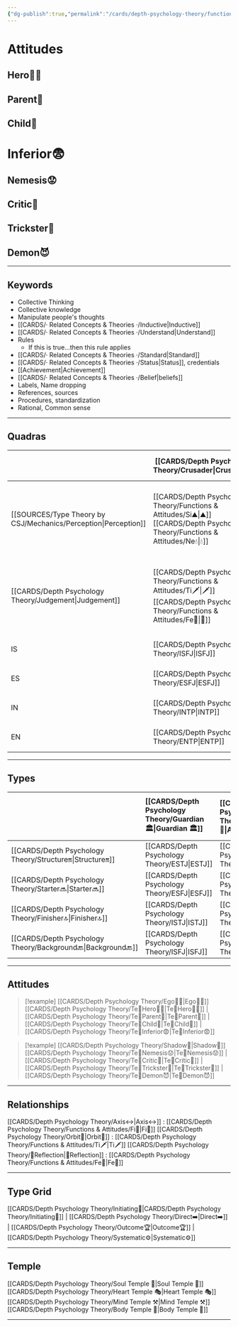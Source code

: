 ```yaml
---
{"dg-publish":true,"permalink":"/cards/depth-psychology-theory/functions-and-attitudes/te/","created":"2022-12-27T21:20:33.776+01:00","updated":"2023-04-25T19:17:02.891+02:00"}
---
```


# Attitudes 

## Hero🦸‍♂️ 
## Parent🤨 
## Child👼 
# Inferior😨
## Nemesis😟
## Critic🤔
## Trickster🤡
## Demon😈 

--- 
## Keywords
- Collective Thinking
- Collective knowledge
- Manipulate people's thoughts 
- [[CARDS/· Related Concepts & Theories ·/Inductive\|Inductive]]
- [[CARDS/· Related Concepts & Theories ·/Understand\|Understand]]
- Rules
	- If this is true...then this rule applies 
- [[CARDS/· Related Concepts & Theories ·/Standard\|Standard]]
- [[CARDS/· Related Concepts & Theories ·/Status\|Status]], credentials
- [[Achievement\|Achievement]]
- [[CARDS/· Related Concepts & Theories ·/Belief\|beliefs]]
- Labels, Name dropping
- References, sources 
- Procedures, standardization
- Rational, Common sense

---

## Quadras

| | [[CARDS/Depth Psychology Theory/Crusader\|Crusader]]  | [[CARDS/Depth Psychology Theory/Templar\|Templar]]        | ==[[CARDS/Depth Psychology Theory/Wayfarer\|Wayfarer]]== | ==[[CARDS/Depth Psychology Theory/Philosopher\|Philosopher]]== |
| --- | ------------------------------------------------- | ------------------ | ------------ | --------------- |
| [[SOURCES/Type Theory by CSJ/Mechanics/Perception\|Perception]] | [[CARDS/Depth Psychology Theory/Functions & Attitudes/Si⛰️\|⛰️]] [[CARDS/Depth Psychology Theory/Functions & Attitudes/Ne💧\|💧]] | [[CARDS/Depth Psychology Theory/Functions & Attitudes/Ni🔥\|🔥]][[CARDS/Depth Psychology Theory/Functions & Attitudes/Se🌪️\|🌪️]] | [[CARDS/Depth Psychology Theory/Functions & Attitudes/Ni🔥\|🔥]][[CARDS/Depth Psychology Theory/Functions & Attitudes/Se🌪️\|🌪️]]     | [[CARDS/Depth Psychology Theory/Functions & Attitudes/Si⛰️\|⛰️]] [[CARDS/Depth Psychology Theory/Functions & Attitudes/Ne💧\|💧]]      |
| [[CARDS/Depth Psychology Theory/Judgement\|Judgement]] | [[CARDS/Depth Psychology Theory/Functions & Attitudes/Ti🗡️\|🗡️]][[CARDS/Depth Psychology Theory/Functions & Attitudes/Fe💉\|💉]]       |        [[CARDS/Depth Psychology Theory/Functions & Attitudes/Ti🗡️\|🗡️]][[CARDS/Depth Psychology Theory/Functions & Attitudes/Fe💉\|💉]]    |    [[CARDS/Depth Psychology Theory/Functions & Attitudes/Fi🧭\|🔱]][[CARDS/Depth Psychology Theory/Functions & Attitudes/Te🏹\|🏹]]           |   [[CARDS/Depth Psychology Theory/Functions & Attitudes/Fi🧭\|🔱]][[CARDS/Depth Psychology Theory/Functions & Attitudes/Te🏹\|🏹]]             |
| IS | [[CARDS/Depth Psychology Theory/ISFJ\|ISFJ]]                                          | [[CARDS/Depth Psychology Theory/ISTP\|ISTP]]           | [[CARDS/Depth Psychology Theory/ISFP\|ISFP]]     | [[CARDS/Depth Psychology Theory/ISTJ\|ISTJ]]        |
| ES | [[CARDS/Depth Psychology Theory/ESFJ\|ESFJ]]                                          | [[CARDS/Depth Psychology Theory/ESTP\|ESTP]]           | [[CARDS/Depth Psychology Theory/ESFP\|ESFP]]     | [[CARDS/Depth Psychology Theory/ESTJ\|ESTJ]]        |
| IN | [[CARDS/Depth Psychology Theory/INTP\|INTP]]                                          | [[CARDS/Depth Psychology Theory/INFJ\|INFJ]]           | [[CARDS/Depth Psychology Theory/INTJ\|INTJ]]     | [[CARDS/Depth Psychology Theory/INFP\|INFP]]        |
| EN | [[CARDS/Depth Psychology Theory/ENTP\|ENTP]]                                          | [[CARDS/Depth Psychology Theory/ENFJ\|ENFJ]]           | [[CARDS/Depth Psychology Theory/ENTJ\|ENTJ]]     | [[CARDS/Depth Psychology Theory/ENFP\|ENFP]]        |

---

## Types 

|            | [[CARDS/Depth Psychology Theory/Guardian 🏛️\|Guardian 🏛️]] | [[CARDS/Depth Psychology Theory/Artisan 🧰\|Artisan 🧰]] | [[CARDS/Depth Psychology Theory/Future-Thinker 🔮\|Future-Thinker 🔮]] | [[CARDS/Depth Psychology Theory/Idealist🦄\|Idealist🦄]] |
|:---------- |:-------- |:------- |:------------ |:-------- |
| [[CARDS/Depth Psychology Theory/Structure🔛\|Structure🔛]]  | [[CARDS/Depth Psychology Theory/ESTJ\|ESTJ]]     | [[CARDS/Depth Psychology Theory/ESTP\|ESTP]]    | [[CARDS/Depth Psychology Theory/ENTJ\|ENTJ]]         | [[CARDS/Depth Psychology Theory/ENFJ\|ENFJ]]     |
| [[CARDS/Depth Psychology Theory/Starter🔜\|Starter🔜]]    | [[CARDS/Depth Psychology Theory/ESFJ\|ESFJ]]     | [[CARDS/Depth Psychology Theory/ESFP\|ESFP]]    | [[CARDS/Depth Psychology Theory/ENTP\|ENTP]]         | [[CARDS/Depth Psychology Theory/ENFP\|ENFP]]     |
| [[CARDS/Depth Psychology Theory/Finisher🔝\|Finisher🔝]]   | [[CARDS/Depth Psychology Theory/ISTJ\|ISTJ]]     | [[CARDS/Depth Psychology Theory/ISTP\|ISTP]]  | [[CARDS/Depth Psychology Theory/INTJ\|INTJ]]         | [[CARDS/Depth Psychology Theory/INFJ\|INFJ]] |
| [[CARDS/Depth Psychology Theory/Background🔙\|Background🔙]] | [[CARDS/Depth Psychology Theory/ISFJ\|ISFJ]]     | [[CARDS/Depth Psychology Theory/ISFP\|ISFP]]    | [[CARDS/Depth Psychology Theory/INTP\|INTP]]         | [[CARDS/Depth Psychology Theory/INFP\|INFP]]     |      

---

## Attitudes
> [!example] [[CARDS/Depth Psychology Theory/Ego🙋‍♂️\|Ego🙋‍♂️]]
[[CARDS/Depth Psychology Theory/Te🏹Hero🦸‍♂️\|Te🏹Hero🦸‍♂️]] | [[CARDS/Depth Psychology Theory/Te🏹Parent🤨\|Te🏹Parent🤨]] | [[CARDS/Depth Psychology Theory/Te🏹Child👼\|Te🏹Child👼]] | [[CARDS/Depth Psychology Theory/Te🏹Inferior😨\|Te🏹Inferior😨]]

> [!example] [[CARDS/Depth Psychology Theory/Shadow👤\|Shadow👤]] 
[[CARDS/Depth Psychology Theory/Te🏹Nemesis😟\|Te🏹Nemesis😟]] | [[CARDS/Depth Psychology Theory/Te🏹Critic🤔\|Te🏹Critic🤔]] | [[CARDS/Depth Psychology Theory/Te🏹Trickster🤡\|Te🏹Trickster🤡]] | [[CARDS/Depth Psychology Theory/Te🏹Demon😈\|Te🏹Demon😈]]

---


## Relationships 
[[CARDS/Depth Psychology Theory/Axis↔️\|Axis↔️]] : [[CARDS/Depth Psychology Theory/Functions & Attitudes/Fi🧭\|Fi🧭]]
[[CARDS/Depth Psychology Theory/Orbit💫\|Orbit💫]] : [[CARDS/Depth Psychology Theory/Functions & Attitudes/Ti🗡️\|Ti🗡️]]
[[CARDS/Depth Psychology Theory/🔀Reflection\|🔀Reflection]]  : [[CARDS/Depth Psychology Theory/Functions & Attitudes/Fe💉\|Fe💉]]

---

## Type Grid 
[[CARDS/Depth Psychology Theory/Initiating👋\|CARDS/Depth Psychology Theory/Initiating👋]] | [[CARDS/Depth Psychology Theory/Direct➡️\|Direct➡️]] | [[CARDS/Depth Psychology Theory/Outcome🏆\|Outcome🏆]] | [[CARDS/Depth Psychology Theory/Systematic⚙️\|Systematic⚙️]]

---

## Temple 
[[CARDS/Depth Psychology Theory/Soul Temple 👥\|Soul Temple 👥]]
[[CARDS/Depth Psychology Theory/Heart Temple 🎭\|Heart Temple 🎭]]
[[CARDS/Depth Psychology Theory/Mind Temple ⚒️\|Mind Temple ⚒️]]
[[CARDS/Depth Psychology Theory/Body Temple 🌳\|Body Temple 🌳]]

---

